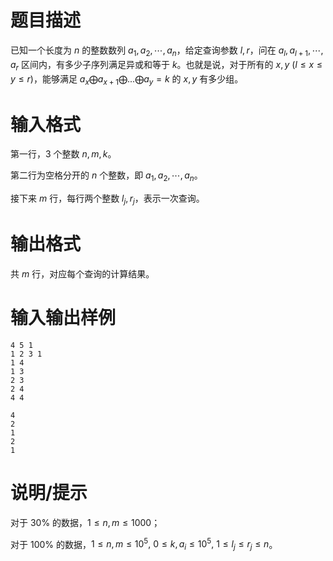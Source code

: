 # 题目描述

已知一个长度为 $n$ 的整数数列 $a_1,a_2,\cdots,a_n$，给定查询参数 $l,r$，问在 $a_l,a_{l+1},\cdots,a_r$ 区间内，有多少子序列满足异或和等于 $k$。也就是说，对于所有的 $x,y~(l \leq x \leq y \leq r)$，能够满足 $a_x \bigoplus a_{x+1} \bigoplus ... \bigoplus a_y = k$ 的 $x,y$ 有多少组。

# 输入格式

第一行，$3$ 个整数 $n,m,k$。

第二行为空格分开的 $n$ 个整数，即 $a_1,a_2,\cdots,a_n$。

接下来 $m$ 行，每行两个整数 $l_j,r_j$，表示一次查询。

# 输出格式

共 $m$ 行，对应每个查询的计算结果。

# 输入输出样例

```input1
4 5 1
1 2 3 1
1 4
1 3
2 3
2 4
4 4
```

```output1
4
2
1
2
1
```

# 说明/提示

对于 $30 \%$ 的数据，$1 \leq n,m \leq 1000$；

对于 $100 \%$ 的数据，$1 \leq n,m \leq {10}^5,~0 \leq k,a_i \leq {10}^5,~1 \leq l_j \leq r_j \leq n$。
